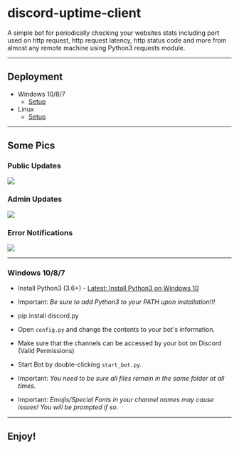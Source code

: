 # discord-uptime-client
A simple bot for periodically checking your websites stats including port used on http request, http request latency, http status code and more from almost any remote machine using Python3 requests module. 


-------------------------------------------------

## Deployment
* Windows 10/8/7
  * [Setup](https://github.com/aerobotpro/site-status-discord-bot#windows-1087)
* Linux
  * [Setup](https://github.com/aerobotpro/site-status-discord-bot#linux)
-------------------------------------------------
## Some Pics

### Public Updates
![](https://cdn.discordapp.com/attachments/662110077955604481/663853562643742760/public.png)

### Admin Updates
![](https://media.discordapp.net/attachments/662110077955604481/663853599989825556/admin.png?width=609&height=474)

### Error Notifications
![](https://cdn.discordapp.com/attachments/662110077955604481/663853585045651477/admin_notification.png)

-------------------------------------------------

### Windows 10/8/7

* Install Python3 (3.6+) - [Latest: Install Python3 on Windows 10](https://www.youtube.com/watch?v=V_ACbv4329E)
* Important: *Be sure to add Python3 to your PATH upon installation!!!*

* pip install discord.py
* Open `config.py` and change the contents to your bot's information.
* Make sure that the channels can be accessed by your bot on Discord (Valid Permissions)
* Start Bot by double-clicking `start_bot.py`.
* Important: *You need to be sure all files remain in the same folder at all times.*
* Important: *Emojis/Special Fonts in your channel names may cause issues! You will be prompted if so.*
 
------------------------------------------------- 
 
## Enjoy!
